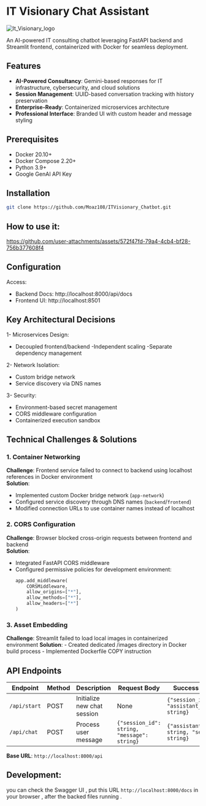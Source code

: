 # IT Visionary Chat Assistant

![It_Visionary_logo](https://github.com/user-attachments/assets/c3080ffe-00c3-4244-8486-cdfdf4bf6d6a)


An AI-powered IT consulting chatbot leveraging FastAPI backend and Streamlit frontend, containerized with Docker for seamless deployment.

## Features

- **AI-Powered Consultancy**: Gemini-based responses for IT infrastructure, cybersecurity, and cloud solutions
- **Session Management**: UUID-based conversation tracking with history preservation
- **Enterprise-Ready**: Containerized microservices architecture
- **Professional Interface**: Branded UI with custom header and message styling

## Prerequisites

- Docker 20.10+
- Docker Compose 2.20+
- Python 3.9+
- Google GenAI API Key

## Installation

```bash
git clone https://github.com/Moaz108/ITVisionary_Chatbot.git
```
## How to use it:


https://github.com/user-attachments/assets/572f47fd-79a4-4cb4-bf28-756b377608f4



## Configuration

Access:
- Backend Docs: http://localhost:8000/api/docs
- Frontend UI: http://localhost:8501

## Key Architectural Decisions

1- Microservices Design:
- Decoupled frontend/backend
-Independent scaling
-Separate dependency management

2- Network Isolation:
- Custom bridge network
- Service discovery via DNS names

3- Security:
- Environment-based secret management
- CORS middleware configuration
- Containerized execution sandbox

## Technical Challenges & Solutions

### 1. Container Networking
**Challenge**: Frontend service failed to connect to backend using localhost references in Docker environment  
**Solution**:  
- Implemented custom Docker bridge network (`app-network`)  
- Configured service discovery through DNS names (`backend`/`frontend`)  
- Modified connection URLs to use container names instead of localhost

### 2. CORS Configuration
**Challenge**: Browser blocked cross-origin requests between frontend and backend  
**Solution**:  
- Integrated FastAPI CORS middleware  
- Configured permissive policies for development environment:
  ```python
  app.add_middleware(
      CORSMiddleware,
      allow_origins=["*"],
      allow_methods=["*"],
      allow_headers=["*"]
  )
  ```
### 3. Asset Embedding
**Challenge**: Streamlit failed to load local images in containerized environment
**Solution**: - Created dedicated /images directory in Docker build process
              - Implemented Dockerfile COPY instruction

## API Endpoints

| Endpoint       | Method | Description                  | Request Body                              | Success Response                          |
|----------------|--------|------------------------------|-------------------------------------------|-------------------------------------------|
| `/api/start`   | POST   | Initialize new chat session  | None                                      | `{"session_id": string, "assistant_response": string}` |
| `/api/chat`    | POST   | Process user message         | `{"session_id": string, "message": string}` | `{"assistant_response": string, "session_id": string}` |

**Base URL**: `http://localhost:8000/api`
## Development:
you can check the Swagger UI , put this URL `http://localhost:8000/docs` in your browser , after the backed files running .
